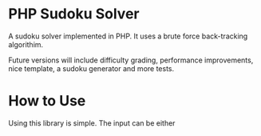 PHP Sudoku Solver
=================

A sudoku solver implemented in PHP. It uses a brute force back-tracking algorithim. 

Future versions will include difficulty grading, performance improvements, nice template, a sudoku generator and more tests.

How to Use
==========

Using this library is simple. The input can be either 
